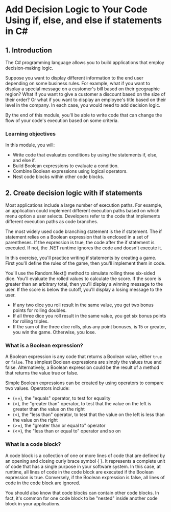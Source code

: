 # Add Decision Logic to Your Code Using if, else, and else if statements in C#

## 1. Introduction

The C# programming language allows you to build applications that employ decision-making logic.

Suppose you want to display different information to the end user depending on some business rules. For example, what if you want to display a special message on a customer's bill based on their geographic region? What if you want to give a customer a discount based on the size of their order? Or what if you want to display an employee's title based on their level in the company. In each case, you would need to add decision logic.

By the end of this module, you'll be able to write code that can change the flow of your code's execution based on some criteria.

### Learning objectives

In this module, you will:

- Write code that evaluates conditions by using the statements if, else, and else if.
- Build Boolean expressions to evaluate a condition.
- Combine Boolean expressions using logical operators.
- Nest code blocks within other code blocks.

## 2. Create decision logic with if statements

Most applications include a large number of execution paths. For example, an application could implement different execution paths based on which menu option a user selects. Developers refer to the code that implements different execution paths as code branches.

The most widely used code branching statement is the if statement. The if statement relies on a Boolean expression that is enclosed in a set of parentheses. If the expression is true, the code after the if statement is executed. If not, the .NET runtime ignores the code and doesn't execute it.

In this exercise, you'll practice writing if statements by creating a game. First you'll define the rules of the game, then you'll implement them in code.

You'll use the Random.Next() method to simulate rolling three six-sided dice. You'll evaluate the rolled values to calculate the score. If the score is greater than an arbitrary total, then you'll display a winning message to the user. If the score is below the cutoff, you'll display a losing message to the user.

- If any two dice you roll result in the same value, you get two bonus points for rolling doubles.
- If all three dice you roll result in the same value, you get six bonus points for rolling triples.
- If the sum of the three dice rolls, plus any point bonuses, is 15 or greater, you win the game. Otherwise, you lose.

### What is a Boolean expression?

A Boolean expression is any code that returns a Boolean value, either `true` or `false`. The simplest Boolean expressions are simply the values true and false. Alternatively, a Boolean expression could be the result of a method that returns the value true or false.

Simple Boolean expressions can be created by using operators to compare two values. Operators include:

- (==), the "equals" operator, to test for equality
- (>), the "greater than" operator, to test that the value on the left is greater than the value on the right
- (<), the "less than" operator, to test that the value on the left is less than the value on the right
- (>=), the "greater than or equal to" operator
- (<=), the "less than or equal to" operator and so on

### What is a code block?

A code block is a collection of one or more lines of code that are defined by an opening and closing curly brace symbol { }. It represents a complete unit of code that has a single purpose in your software system. In this case, at runtime, all lines of code in the code block are executed if the Boolean expression is true. Conversely, if the Boolean expression is false, all lines of code in the code block are ignored.

You should also know that code blocks can contain other code blocks. In fact, it's common for one code block to be "nested" inside another code block in your applications. 
